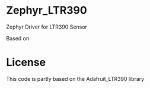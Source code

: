 # Zephyr_LTR390
Zephyr Driver for LTR390 Sensor

Based on 
# License
This code is partly based on the Adafruit_LTR390 library
